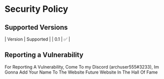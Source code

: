 # Security Policy

## Supported Versions

| Version | Supported          |
|   0.1   | :white_check_mark: |

## Reporting a Vulnerability

For Reporting A Vulnerability, Come To my Discord (archuser555#3233), Im Gonna Add Your Name To The Website Future Website In The Hall Of Fame 
